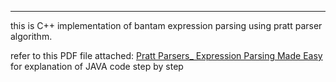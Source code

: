 ***
this is C++ implementation of bantam expression parsing using pratt parser algorithm.

refer to this PDF file attached: [Pratt Parsers_ Expression Parsing Made Easy](./doc/Pratt%20Parsers_%20Expression%20Parsing%20Made%20Easy.pdf) for explanation of JAVA code step by step
